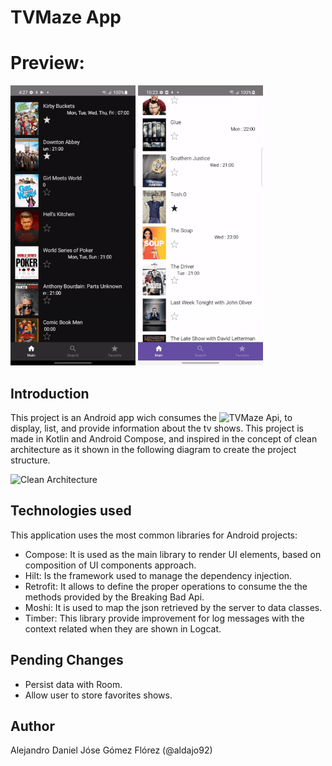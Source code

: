 # TVMaze App

# Preview:

<img src=".media/evidence_1.gif" alt="Drawing" style="width: 200px;"/>     <img src=".media/evidence_2.gif" alt="Drawing" style="width: 200px;"/>  
<!-- <img src=".media/evidence_3.gif" alt="Drawing" style="width: 200px;"/> -->

## Introduction ##
This project is an Android app wich consumes the ![TVMaze Api](https://www.tvmaze.com/api), to display, list, and provide information about the tv shows. This project is made in Kotlin and Android Compose, and inspired in the concept of clean architecture as it shown in the following diagram to create the project structure.

![Clean Architecture](https://codersopinion.com/images/posts/clean-architecture/clean-architecture.png)

## Technologies used ##

This application uses the most common libraries for Android projects:


- Compose: It is used as the main library to render UI elements, based on composition of UI components approach.
- Hilt: Is the framework used to manage the dependency injection.
- Retrofit: It allows to define the proper operations to consume the the methods provided by the Breaking Bad Api.
- Moshi: It is used to map the json retrieved by the server to data classes.
- Timber: This library provide improvement for log messages with the context related when they are shown in Logcat.

## Pending Changes
- Persist data with Room.
- Allow user to store favorites shows.

## Author ##
Alejandro Daniel Jóse Gómez Flórez (@aldajo92)
